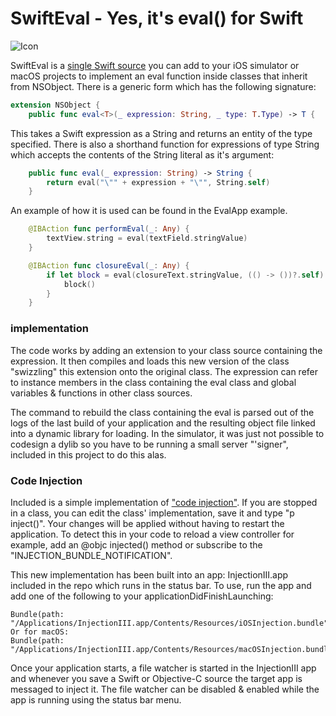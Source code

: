 #  SwiftEval - Yes, it's eval() for Swift

![Icon](https://courses.cs.washington.edu/courses/cse190m/10su/lectures/slides/images/drevil.png)

SwiftEval is a [single Swift source](InjectionBundle/SwiftEval.swift) you can add to your iOS simulator
or macOS projects to implement an eval function inside classes that inherit from NSObject.
There is a generic form which has the following signature:

```Swift
extension NSObject {
	public func eval<T>(_ expression: String, _ type: T.Type) -> T {
```

This takes a Swift expression as a String and returns an entity of the type specified.
There is also a shorthand function for expressions of type String which accepts the
contents of the String literal as it's argument:

```Swift
	public func eval(_ expression: String) -> String {
	    return eval("\"" + expression + "\"", String.self)
	}
```

An example of how it is used can be found in the EvalApp example.

```Swift
    @IBAction func performEval(_: Any) {
        textView.string = eval(textField.stringValue)
    }

    @IBAction func closureEval(_: Any) {
        if let block = eval(closureText.stringValue, (() -> ())?.self) {
            block()
        }
    }
```

### implementation

The code works by adding an extension to your class source containing the expression.
It then compiles and loads this new version of the class "swizzling" this extension onto
the original class. The expression can refer to instance members in the class containing
the eval class and global variables & functions  in other class sources.

The command to rebuild the class containing the eval is parsed out of the logs of the last
build of your application and the resulting object file linked into a dynamic library for
loading. In the simulator, it was just not possible to codesign a dylib so you have to
be running a small server "'signer", included in this project to do this alas.

### Code Injection

Included is a simple implementation of ["code injection"](InjectionBundle/SwiftInjection.swift).
If you are stopped in a class, you can edit the class' implementation, save it and type
"p inject()". Your changes will be applied without having to restart the application.
To detect this in your code to reload a view controller for example, add an @objc
injected() method or subscribe to the "INJECTION_BUNDLE_NOTIFICATION".

This new implementation has been built into an app: InjectionIII.app included in the
repo which runs in the status bar. To use, run the app and add one of the following
to your applicationDidFinishLaunching:

```
Bundle(path: "/Applications/InjectionIII.app/Contents/Resources/iOSInjection.bundle")?.load()
Or for macOS:
Bundle(path: "/Applications/InjectionIII.app/Contents/Resources/macOSInjection.bundle")?.load()
```

Once your application starts, a file watcher is started in the InjectionIII app and whenever
you save a Swift or Objective-C source the target app is messaged to inject it. The file
watcher can be disabled & enabled while the app is running using the status bar menu.
